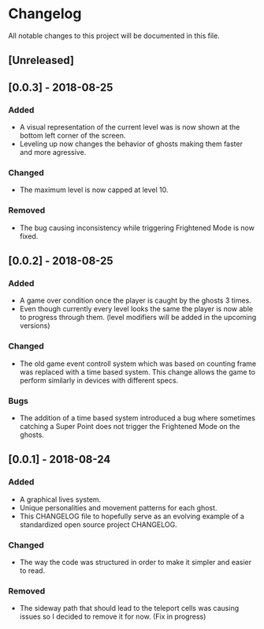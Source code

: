 # Changelog
All notable changes to this project will be documented in this file.

## [Unreleased]

## [0.0.3] - 2018-08-25
### Added
- A visual representation of the current level was is now shown at the bottom
  left corner of the screen.
- Leveling up now changes the behavior of ghosts making them faster and more
  agressive.

### Changed
- The maximum level is now capped at level 10.

### Removed
- The bug causing inconsistency while triggering Frightened Mode is now fixed.

## [0.0.2] - 2018-08-25
### Added
- A game over condition once the player is caught by the ghosts 3 times.
- Even though currently every level looks the same the player is now able to
  progress through them. (level modifiers will be added in the upcoming versions)

### Changed
- The old game event controll system which was based on counting frame was
  replaced with a time based system. This change allows the game to perform
  similarly in devices with different specs.

### Bugs
- The addition of a time based system introduced a bug where sometimes catching
  a Super Point does not trigger the Frightened Mode on the ghosts.

## [0.0.1] - 2018-08-24
### Added
- A graphical lives system.
- Unique personalities and movement patterns for each ghost.
- This CHANGELOG file to hopefully serve as an evolving example of a
  standardized open source project CHANGELOG.

### Changed
- The way the code was structured in order to make it simpler and easier to read.

### Removed
- The sideway path that should lead to the teleport cells was causing issues so
  I decided to remove it for now. (Fix in progress)
